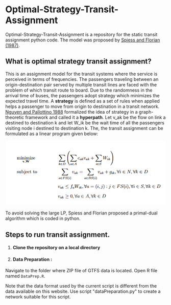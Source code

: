 # Optimal-Strategy-Transit-Assignment

Optimal-Strategy-Transit-Assignment is a repository for the static transit assignment python code. The model was proposed by [Spiess and Florian (1987)](https://www.sciencedirect.com/science/article/pii/0191261589900349). 

## What is optimal strategy transit assignment?
This is an assignment model for the transit systems where the service is perceived in terms of frequencies. The passengers traveling between an origin-destination pair served by multiple transit lines are faced with the problem of which transit route to board. Due to the randomness in the arrival time of buses, the passengers adopt strategy which minimizes the expected travel time. A **strategy** is defined as a set of rules when applied helps a passenger to move from origin to destination in a transit network. [Nguyen and Pallottino 1988](https://www.sciencedirect.com/science/article/abs/pii/037722178890327X) formalized the idea of strategy in a graph-theoretic framework and called it a **hyperpath**. Let v_ak be the flow on link a destined to destination k and let W_ik be the wait time of all the passengers visiting node i destined to destination k. The, the transit assignment can be formulated as a linear program given below:

![](lp.PNG)

To avoid solving the large LP, Spiess and Florian proposed a primal-dual algorithm which is coded in python.


## Steps to run transit assignment. 
1. #### Clone the repository on a local directory  

2. #### Data Preparation : 
Navigate to the folder where ZIP file of GTFS data is located. Open R file named ```DataPrep.R```. 

Note that the data format used by the current script is different from the data available on this website. Use script "dataPreparation.py" to create a network suitable for this script.




